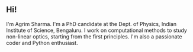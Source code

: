 ## Hi!
I'm Agrim Sharma. I'm a PhD candidate at the Dept. of Physics, Indian Institute of Science, Bengaluru. 
I work on computational methods to study non-linear optics, starting from the first principles.
I'm also a passionate coder and Python enthusiast.
